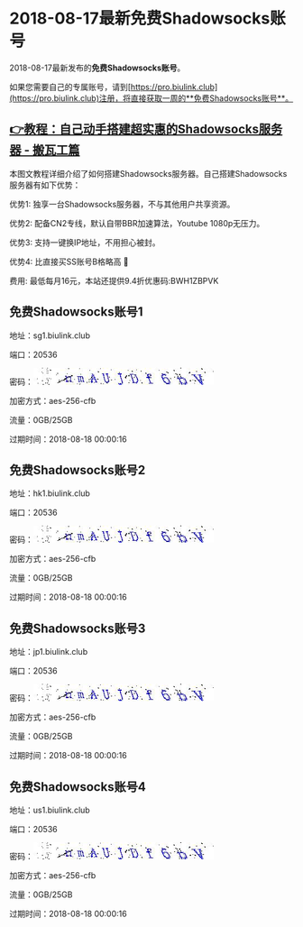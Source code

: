 # 2018-08-17最新**免费Shadowsocks账号**

2018-08-17最新发布的**免费Shadowsocks账号**。

如果您需要自己的专属账号，请到[https://pro.biulink.club](https://pro.biulink.club)注册，将直接获取一周的**免费Shadowsocks账号**。

## [👉教程：自己动手搭建超实惠的Shadowsocks服务器 - 搬瓦工篇](https://github.com/Biulink/ShadowsocksTutorials/blob/master/%E6%95%99%E6%82%A8%E8%87%AA%E5%B7%B1%E5%8A%A8%E6%89%8B%E6%90%AD%E5%BB%BA%E8%B6%85%E5%AE%9E%E6%83%A0%E7%9A%84Shadowsocks%E6%9C%8D%E5%8A%A1%E5%99%A8%20-%20%E6%90%AC%E7%93%A6%E5%B7%A5%E7%AF%87.md)
  
  本图文教程详细介绍了如何搭建Shadowsocks服务器。自己搭建Shadowsocks服务器有如下优势：

  优势1: 独享一台Shadowsocks服务器，不与其他用户共享资源。

  优势2: 配备CN2专线，默认自带BBR加速算法，Youtube 1080p无压力。

  优势3: 支持一键换IP地址，不用担心被封。

  优势4: 比直接买SS账号B格略高 🙂

  费用: 最低每月16元，本站还提供9.4折优惠码:BWH1ZBPVK  
## 免费Shadowsocks账号1

地址：sg1.biulink.club

端口：20536

密码：![免费Shadowsocks账号密码](../password/96ee5af0-6509-4add-9a55-9dbf5616bfd0.jpg)

加密方式：aes-256-cfb

流量：0GB/25GB

过期时间：2018-08-18 00:00:16

## 免费Shadowsocks账号2

地址：hk1.biulink.club

端口：20536

密码：![免费Shadowsocks账号密码](../password/96ee5af0-6509-4add-9a55-9dbf5616bfd0.jpg)

加密方式：aes-256-cfb

流量：0GB/25GB

过期时间：2018-08-18 00:00:16

## 免费Shadowsocks账号3

地址：jp1.biulink.club

端口：20536

密码：![免费Shadowsocks账号密码](../password/96ee5af0-6509-4add-9a55-9dbf5616bfd0.jpg)

加密方式：aes-256-cfb

流量：0GB/25GB

过期时间：2018-08-18 00:00:16

## 免费Shadowsocks账号4

地址：us1.biulink.club

端口：20536

密码：![免费Shadowsocks账号密码](../password/96ee5af0-6509-4add-9a55-9dbf5616bfd0.jpg)

加密方式：aes-256-cfb

流量：0GB/25GB

过期时间：2018-08-18 00:00:16

